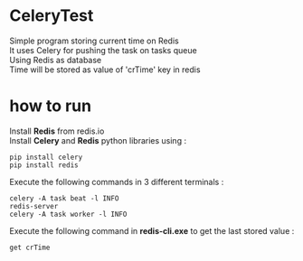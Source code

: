 # CeleryTest
Simple program storing current time on Redis  
It uses Celery for pushing the task on tasks queue  
Using Redis as database  
Time will be stored as value of 'crTime' key in redis 

# how to run
Install **Redis** from redis.io  
Install **Celery** and **Redis** python libraries using :
```
pip install celery
pip install redis
```
Execute the following commands in 3 different terminals :
```
celery -A task beat -l INFO  
redis-server  
celery -A task worker -l INFO
```
  
Execute the following command in **redis-cli.exe** to get the last stored value :
```
get crTime
```
